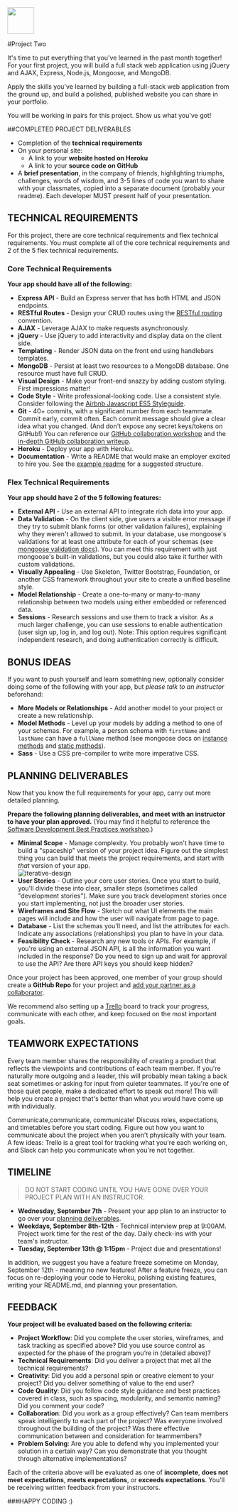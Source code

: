 <img src="https://cloud.githubusercontent.com/assets/7833470/10423298/ea833a68-7079-11e5-84f8-0a925ab96893.png" width="60"> 

#Project Two

It's time to put everything that you've learned in the past month together! For your first project, you will build a full stack web application using jQuery and AJAX, Express, Node.js, Mongoose, and MongoDB.

Apply the skills you've learned by building a full-stack web application from the ground up, and build a polished, published website you can share in your portfolio.

You will be working in pairs for this project.  Show us what you've got!


##COMPLETED PROJECT DELIVERABLES

* Completion of the **technical requirements**
* On your personal site:
   - A link to your **website hosted on Heroku**
   - A link to your **source code on GitHub**
* A **brief presentation**, in the company of friends, highlighting triumphs, challenges, words of wisdom, and 3-5 lines of code you want to share with your classmates, copied into a separate document (probably your readme).  Each developer MUST present half of your presentation.

## TECHNICAL REQUIREMENTS

For this project, there are core technical requirements and flex technical requirements. You must complete all of the core technical requirements and 2 of the 5 flex technical requirements.

### Core Technical Requirements

**Your app should have all of the following:**
* **Express API** - Build an Express server that has both HTML and JSON endpoints.
* **RESTful Routes** - Design your CRUD routes using the [RESTful routing](https://github.com/sf-wdi-31/mongoose-associations#restful-routing) convention.
* **AJAX** - Leverage AJAX to make requests asynchronously.
* **jQuery** - Use jQuery to add interactivity and display data on the client side.  
* **Templating** - Render JSON data on the front end using handlebars templates.  
* **MongoDB** - Persist at least two resources to a MongoDB database. One resource must have full CRUD.  
* **Visual Design** - Make your front-end snazzy by adding custom styling. First impressions matter!
* **Code Style** - Write professional-looking code. Use a consistent style. Consider following the [Airbnb Javascript ES5 Styleguide](https://github.com/airbnb/javascript/tree/es5-deprecated/es5).
* **Git** - 40+ commits, with a significant number from each teammate. Commit early, commit often. Each commit message should give a clear idea what you changed. (And don't expose any secret keys/tokens on GitHub!) You can reference our [GitHub collaboration workshop](https://github.com/sf-wdi-31/github-collaboration) and the [in-depth GitHub collaboration writeup](https://github.com/SF-WDI-LABS/shared_modules/blob/master/how-to/github-collaboration-workflow.md).
* **Heroku** - Deploy your app with Heroku.
* **Documentation** - Write a README that would make an employer excited to hire you. See the [example readme](https://github.com/sf-wdi-31/readme-example) for a suggested structure.

### Flex Technical Requirements

**Your app should have 2 of the 5 following features:**
* **External API** - Use an external API to integrate rich data into your app.
* **Data Validation** - On the client side, give users a visible error message if they try to submit blank forms (or other validation failures), explaining why they weren't allowed to submit.  In your database, use mongoose's validations for at least one attribute for each of your schemas (see <a href="http://mongoosejs.com/docs/validation.html">mongoose validation docs</a>). You can meet this requirement with just mongoose's built-in validations, but you could also take it further with custom validations.
* **Visually Appealing** - Use Skeleton, Twitter Bootstrap, Foundation, or another CSS framework throughout your site to create a unified baseline style.
* **Model Relationship** - Create a one-to-many or many-to-many relationship between two models using either embedded or referenced data.
* **Sessions** - Research sessions and use them to track a visitor.  As a much larger challenge, you can use sessions to enable authentication (user sign up, log in, and log out). Note: This option requires significant independent research, and doing authentication correctly is difficult.

## BONUS IDEAS  
If you want to push yourself and learn something new, optionally consider doing some of the following with your app, but *please talk to an instructor* beforehand:

* **More Models or Relationships** - Add another model to your project or create a new relationship.
* **Model Methods** - Level up your models by adding a method to one of your schemas.  For example, a person schema with `firstName` and `lastName` can have a `fullName` method (see mongoose docs on [instance methods](http://mongoosejs.com/docs/guide.html#methods) and [static methods](http://mongoosejs.com/docs/guide.html#statics)).
* **Sass** - Use a CSS pre-compiler to write more imperative CSS.

## PLANNING DELIVERABLES

Now that you know the full requirements for your app, carry out more detailed planning.

**Prepare the following planning deliverables, and meet with an instructor to have your plan approved.** (You may find it helpful to reference the [Software Development Best Practices workshop](https://github.com/sf-wdi-31/software-development-best-practices).)

*  **Minimal Scope** - Manage complexity. You probably won't have time to build a "spaceship" version of your project idea. Figure out the simplest thing you can build that meets the project requirements, and start with *that* version of your app.  
  ![iterative-design](https://cloud.githubusercontent.com/assets/7833470/11330092/f76e7c50-9159-11e5-875f-748817e41afc.png)
* **User Stories** - Outline your core user stories. Once you start to build, you'll divide these into clear, smaller steps (sometimes called "development stories").  Make sure you track development stories once you start implementing, not just the broader user stories.
* **Wireframes and Site Flow** - Sketch out what UI elements the main pages will include and how the user will navigate from page to page.
* **Database** -  List the schemas you'll need, and list the attributes for each.  Indicate any associations (relationships) you plan to have in your data.
*  **Feasibility Check** - Research any new tools or APIs. For example, if you're using an external JSON API, is all the information you want included in the response? Do you need to sign up and wait for approval to use the API?  Are there API keys you should keep hidden?


Once your project has been approved, one member of your group should create a **GitHub Repo** for your project and [add your partner as a  collaborator](https://help.github.com/articles/adding-collaborators-to-a-personal-repository/).

We recommend also setting up a [Trello](https://trello.com) board to track your progress, communicate with each other, and keep focused on the most important goals.



## TEAMWORK EXPECTATIONS

Every team member shares the responsibility of creating a product that reflects the viewpoints and contributions of each team member. If you're naturally more outgoing and a leader, this will probably mean taking a back seat sometimes or asking for input from quieter teammates. If you're one of those quiet people, make a dedicated effort to speak out more! This will help you create a project that's better than what you would have come up with individually.

Communicate,communicate, communicate! Discuss roles, expectations, and timetables before you start coding. Figure out how you want to communicate about the project when you aren't physically with your team. A few ideas: Trello is a great tool for tracking what you're each working on, and Slack can help you communicate when you're not together.



## TIMELINE

> DO NOT START CODING UNTIL YOU HAVE GONE OVER YOUR PROJECT PLAN WITH AN INSTRUCTOR.

* **Wednesday, September 7th** - Present your app plan to an instructor to go over your [planning deliverables](#planning-deliverables).
* **Weekdays, September 8th-12th** - Technical interview prep at 9:00AM. Project work time for the rest of the day. Daily check-ins with your team's instructor.
* **Tuesday, September 13th @ 1:15pm** - Project due and presentations!

In addition, we suggest you have a feature freeze sometime on Monday, September 12th - meaning no new features! After a feature freeze, you can focus on re-deploying your code to Heroku, polishing existing features, writing your README.md, and planning your presentation.

## FEEDBACK

**Your project will be evaluated based on the following criteria:**


* **Project Workflow**: Did you complete the user stories, wireframes, and task tracking as specified above? Did you use source control as expected for the phase of the program you’re in (detailed above)?
* **Technical Requirements**: Did you deliver a project that met all the technical requirements?
* **Creativity**: Did you add a personal spin or creative element to your project? Did you deliver something of value to the end user?
* **Code Quality**: Did you follow code style guidance and best practices covered in class, such as spacing, modularity, and semantic naming? Did you comment your code?
* **Collaboration**: Did you work as a group effectively? Can team members speak intelligently to each part of the project? Was everyone involved throughout the building of the project? Was there effective communication between and consideration for teammembers? 
* **Problem Solving**: Are you able to defend why you implemented your solution in a certain way? Can you demonstrate that you thought through alternative implementations?

Each of the criteria above will be evaluated as one of **incomplete**, **does not meet expectations**, **meets expectations**, or **exceeds expectations**. You'll be receiving written feedback from your instructors.


###HAPPY CODING :)
